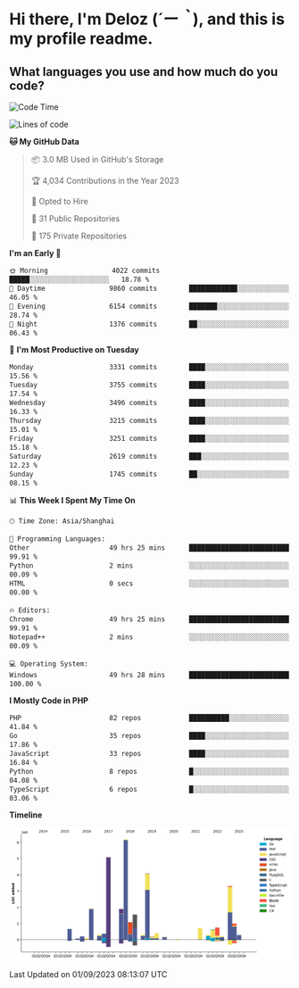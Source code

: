 # **Hi there, I'm Deloz (*´ー｀*), and this is my profile readme.**

## **What languages you use and how much do you code?**

<!--START_SECTION:waka-->
![Code Time](http://img.shields.io/badge/Code%20Time-2%2C276%20hrs%2054%20mins-blue)

![Lines of code](https://img.shields.io/badge/From%20Hello%20World%20I%27ve%20Written-31.5%20million%20lines%20of%20code-blue)

**🐱 My GitHub Data** 

> 📦 3.0 MB Used in GitHub's Storage 
 > 
> 🏆 4,034 Contributions in the Year 2023
 > 
> 💼 Opted to Hire
 > 
> 📜 31 Public Repositories 
 > 
> 🔑 175 Private Repositories 
 > 
**I'm an Early 🐤** 

```text
🌞 Morning                4022 commits        █████░░░░░░░░░░░░░░░░░░░░   18.78 % 
🌆 Daytime                9860 commits        ████████████░░░░░░░░░░░░░   46.05 % 
🌃 Evening                6154 commits        ███████░░░░░░░░░░░░░░░░░░   28.74 % 
🌙 Night                  1376 commits        ██░░░░░░░░░░░░░░░░░░░░░░░   06.43 % 
```
📅 **I'm Most Productive on Tuesday** 

```text
Monday                   3331 commits        ████░░░░░░░░░░░░░░░░░░░░░   15.56 % 
Tuesday                  3755 commits        ████░░░░░░░░░░░░░░░░░░░░░   17.54 % 
Wednesday                3496 commits        ████░░░░░░░░░░░░░░░░░░░░░   16.33 % 
Thursday                 3215 commits        ████░░░░░░░░░░░░░░░░░░░░░   15.01 % 
Friday                   3251 commits        ████░░░░░░░░░░░░░░░░░░░░░   15.18 % 
Saturday                 2619 commits        ███░░░░░░░░░░░░░░░░░░░░░░   12.23 % 
Sunday                   1745 commits        ██░░░░░░░░░░░░░░░░░░░░░░░   08.15 % 
```


📊 **This Week I Spent My Time On** 

```text
🕑︎ Time Zone: Asia/Shanghai

💬 Programming Languages: 
Other                    49 hrs 25 mins      █████████████████████████   99.91 % 
Python                   2 mins              ░░░░░░░░░░░░░░░░░░░░░░░░░   00.09 % 
HTML                     0 secs              ░░░░░░░░░░░░░░░░░░░░░░░░░   00.00 % 

🔥 Editors: 
Chrome                   49 hrs 25 mins      █████████████████████████   99.91 % 
Notepad++                2 mins              ░░░░░░░░░░░░░░░░░░░░░░░░░   00.09 % 

💻 Operating System: 
Windows                  49 hrs 28 mins      █████████████████████████   100.00 % 
```

**I Mostly Code in PHP** 

```text
PHP                      82 repos            ██████████░░░░░░░░░░░░░░░   41.84 % 
Go                       35 repos            ████░░░░░░░░░░░░░░░░░░░░░   17.86 % 
JavaScript               33 repos            ████░░░░░░░░░░░░░░░░░░░░░   16.84 % 
Python                   8 repos             █░░░░░░░░░░░░░░░░░░░░░░░░   04.08 % 
TypeScript               6 repos             █░░░░░░░░░░░░░░░░░░░░░░░░   03.06 % 
```



**Timeline**

![Lines of Code chart](https://raw.githubusercontent.com/deloz/deloz/main/assets/bar_graph.png)


 Last Updated on 01/09/2023 08:13:07 UTC
<!--END_SECTION:waka-->
